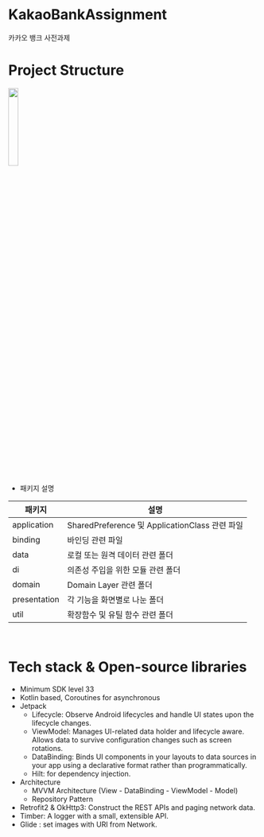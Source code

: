 # KakaoBankAssignment
카카오 뱅크 사전과제

# Project Structure

<img width="20%" src="https://user-images.githubusercontent.com/70442964/212208921-7e8c1e1a-96c3-4372-93c6-594e2f070b78.png"/>

- 패키지 설명

|패키지|설명|
|------|---|
|application|SharedPreference 및 ApplicationClass 관련 파일|
|binding|바인딩 관련 파일|
|data|로컬 또는 원격 데이터 관련 폴더|
|di|의존성 주입을 위한 모듈 관련 폴더|
|domain|Domain Layer 관련 폴더|
|presentation|각 기능을 화면별로 나눈 폴더|
|util|확장함수 및 유틸 함수 관련 폴더|

<br/>

# Tech stack & Open-source libraries
- Minimum SDK level 33
- Kotlin based, Coroutines for asynchronous
- Jetpack
    - Lifecycle: Observe Android lifecycles and handle UI states upon the lifecycle changes.
    - ViewModel: Manages UI-related data holder and lifecycle aware. Allows data to survive configuration changes such as screen rotations.
    - DataBinding: Binds UI components in your layouts to data sources in your app using a declarative format rather than programmatically.
    - Hilt: for dependency injection.
- Architecture
    - MVVM Architecture (View - DataBinding - ViewModel - Model)
    - Repository Pattern
- Retrofit2 & OkHttp3: Construct the REST APIs and paging network data.
- Timber: A logger with a small, extensible API.
- Glide : set images with URI from Network.